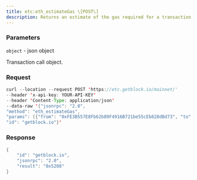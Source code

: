 ```yaml
---
title: etc:eth_estimateGas \[POST\]
description: Returns an estimate of the gas required for a transaction to complete.The estimation process does not use gas and the transaction is not addedto the blockchain. The resulting estimate can be greater than the amountof gas the transaction ends up using, for reasons including EVMmechanics and node performance.The eth_estimateGas call does not send a transaction. You must calleth_sendRawTransaction to execute the transaction.If revert reason is enabled with --revert-reason-enabled, theeth_estimateGas error response will include the revert reason.
---
```


### Parameters


`object` - json object

Transaction call object.

### Request

``` java
curl --location --request POST 'https://etc.getblock.io/mainnet/' 
--header 'x-api-key: YOUR-API-KEY' 
--header 'Content-Type: application/json' 
--data-raw '{"jsonrpc": "2.0",
"method": "eth_estimateGas",
"params": [{"from": "0xFE3B557E8Fb62b89F4916B721be55cEb828dBd73", "to": "0x44Aa93095D6749A706051658B970b941c72c1D53", "value": "0x1"}],
"id": "getblock.io"}'
```

###  Response

``` java
{
    "id": "getblock.io",
    "jsonrpc": "2.0",
    "result": "0x5208"
}
```

